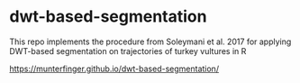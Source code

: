 # dwt-based-segmentation
This repo implements the procedure from Soleymani et al. 2017 for applying DWT-based segmentation on trajectories of turkey vultures in R

https://munterfinger.github.io/dwt-based-segmentation/